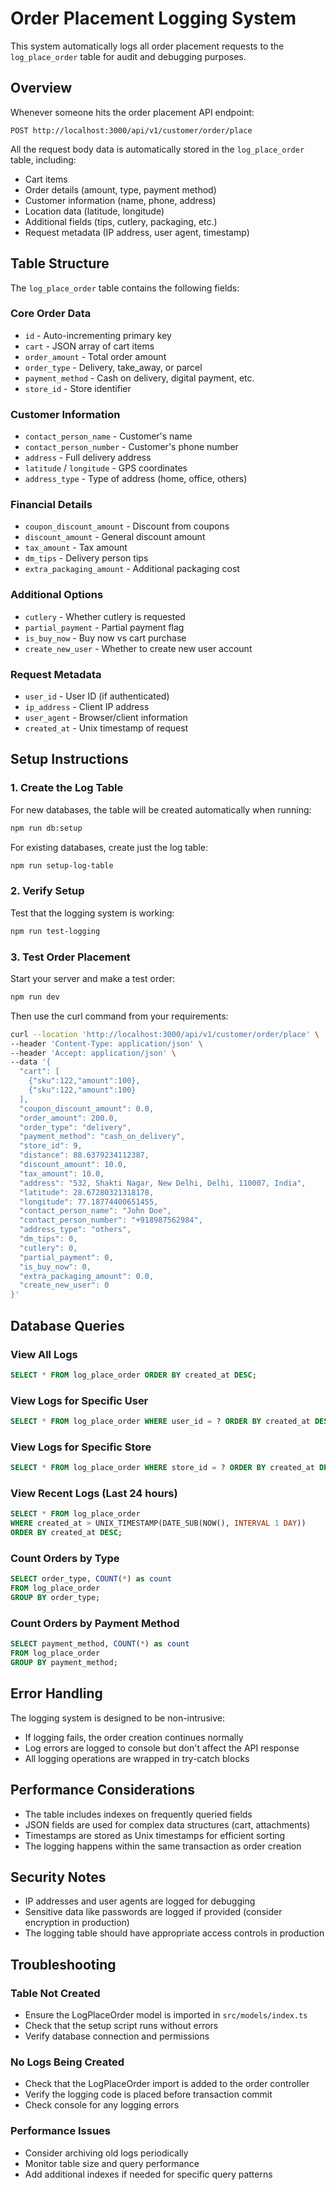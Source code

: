 # Order Placement Logging System

This system automatically logs all order placement requests to the `log_place_order` table for audit and debugging purposes.

## Overview

Whenever someone hits the order placement API endpoint:
```
POST http://localhost:3000/api/v1/customer/order/place
```

All the request body data is automatically stored in the `log_place_order` table, including:
- Cart items
- Order details (amount, type, payment method)
- Customer information (name, phone, address)
- Location data (latitude, longitude)
- Additional fields (tips, cutlery, packaging, etc.)
- Request metadata (IP address, user agent, timestamp)

## Table Structure

The `log_place_order` table contains the following fields:

### Core Order Data
- `id` - Auto-incrementing primary key
- `cart` - JSON array of cart items
- `order_amount` - Total order amount
- `order_type` - Delivery, take_away, or parcel
- `payment_method` - Cash on delivery, digital payment, etc.
- `store_id` - Store identifier

### Customer Information
- `contact_person_name` - Customer's name
- `contact_person_number` - Customer's phone number
- `address` - Full delivery address
- `latitude` / `longitude` - GPS coordinates
- `address_type` - Type of address (home, office, others)

### Financial Details
- `coupon_discount_amount` - Discount from coupons
- `discount_amount` - General discount amount
- `tax_amount` - Tax amount
- `dm_tips` - Delivery person tips
- `extra_packaging_amount` - Additional packaging cost

### Additional Options
- `cutlery` - Whether cutlery is requested
- `partial_payment` - Partial payment flag
- `is_buy_now` - Buy now vs cart purchase
- `create_new_user` - Whether to create new user account

### Request Metadata
- `user_id` - User ID (if authenticated)
- `ip_address` - Client IP address
- `user_agent` - Browser/client information
- `created_at` - Unix timestamp of request

## Setup Instructions

### 1. Create the Log Table

For new databases, the table will be created automatically when running:
```bash
npm run db:setup
```

For existing databases, create just the log table:
```bash
npm run setup-log-table
```

### 2. Verify Setup

Test that the logging system is working:
```bash
npm run test-logging
```

### 3. Test Order Placement

Start your server and make a test order:
```bash
npm run dev
```

Then use the curl command from your requirements:
```bash
curl --location 'http://localhost:3000/api/v1/customer/order/place' \
--header 'Content-Type: application/json' \
--header 'Accept: application/json' \
--data '{
  "cart": [
    {"sku":122,"amount":100},
    {"sku":122,"amount":100}
  ],
  "coupon_discount_amount": 0.0,
  "order_amount": 200.0,
  "order_type": "delivery",
  "payment_method": "cash_on_delivery",
  "store_id": 9,
  "distance": 88.6379234112387,
  "discount_amount": 10.0,
  "tax_amount": 10.0,
  "address": "532, Shakti Nagar, New Delhi, Delhi, 110007, India",
  "latitude": 28.67280321318178,
  "longitude": 77.18774400651455,
  "contact_person_name": "John Doe",
  "contact_person_number": "+918987562984",
  "address_type": "others",
  "dm_tips": 0,
  "cutlery": 0,
  "partial_payment": 0,
  "is_buy_now": 0,
  "extra_packaging_amount": 0.0,
  "create_new_user": 0
}'
```

## Database Queries

### View All Logs
```sql
SELECT * FROM log_place_order ORDER BY created_at DESC;
```

### View Logs for Specific User
```sql
SELECT * FROM log_place_order WHERE user_id = ? ORDER BY created_at DESC;
```

### View Logs for Specific Store
```sql
SELECT * FROM log_place_order WHERE store_id = ? ORDER BY created_at DESC;
```

### View Recent Logs (Last 24 hours)
```sql
SELECT * FROM log_place_order 
WHERE created_at > UNIX_TIMESTAMP(DATE_SUB(NOW(), INTERVAL 1 DAY))
ORDER BY created_at DESC;
```

### Count Orders by Type
```sql
SELECT order_type, COUNT(*) as count 
FROM log_place_order 
GROUP BY order_type;
```

### Count Orders by Payment Method
```sql
SELECT payment_method, COUNT(*) as count 
FROM log_place_order 
GROUP BY payment_method;
```

## Error Handling

The logging system is designed to be non-intrusive:
- If logging fails, the order creation continues normally
- Log errors are logged to console but don't affect the API response
- All logging operations are wrapped in try-catch blocks

## Performance Considerations

- The table includes indexes on frequently queried fields
- JSON fields are used for complex data structures (cart, attachments)
- Timestamps are stored as Unix timestamps for efficient sorting
- The logging happens within the same transaction as order creation

## Security Notes

- IP addresses and user agents are logged for debugging
- Sensitive data like passwords are logged if provided (consider encryption in production)
- The logging table should have appropriate access controls in production

## Troubleshooting

### Table Not Created
- Ensure the LogPlaceOrder model is imported in `src/models/index.ts`
- Check that the setup script runs without errors
- Verify database connection and permissions

### No Logs Being Created
- Check that the LogPlaceOrder import is added to the order controller
- Verify the logging code is placed before transaction commit
- Check console for any logging errors

### Performance Issues
- Consider archiving old logs periodically
- Monitor table size and query performance
- Add additional indexes if needed for specific query patterns
